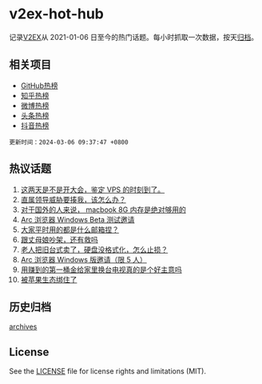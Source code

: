 # v2ex-hot-hub

 记录[V2EX](https://www.v2ex.com/)从 2021-01-06 日至今的热门话题。每小时抓取一次数据，按天[归档](archives)。
 
 ## 相关项目

- [GitHub热榜](https://github.com/it985/github-hot-hub)
- [知乎热榜](https://github.com/it985/zhihu-hot-hub)
- [微博热榜](https://github.com/it985/weibo-hot-hub)
- [头条热榜](https://github.com/it985/toutiao-hot-hub)
- [抖音热榜](https://github.com/it985/douyin-hot-hub)


 `更新时间：2024-03-06 09:37:47 +0800`

## 热议话题

1. [这两天是不是开大会，鉴定 VPS 的时刻到了。](https://www.v2ex.com/t/1020683)
1. [直属领导威胁要揍我，该怎么办？](https://www.v2ex.com/t/1020754)
1. [对于国外的人来说， macbook 8G 内存是绝对够用的](https://www.v2ex.com/t/1020715)
1. [Arc 浏览器 Windows Beta 测试邀请](https://www.v2ex.com/t/1020905)
1. [大家平时用的都是什么邮箱捏？](https://www.v2ex.com/t/1020706)
1. [跟丈母娘吵架，还有救吗](https://www.v2ex.com/t/1020932)
1. [老人把旧台式卖了，硬盘没格式化，怎么止损？](https://www.v2ex.com/t/1020733)
1. [Arc 浏览器 Windows 版邀请（限 5 人）](https://www.v2ex.com/t/1020899)
1. [用赚到的第一桶金给家里换台电视真的是个好主意吗](https://www.v2ex.com/t/1020697)
1. [被苹果生态绑住了](https://www.v2ex.com/t/1020840)

## 历史归档

[archives](archives)

## License

See the [LICENSE](LICENSE) file for license rights and limitations (MIT).
